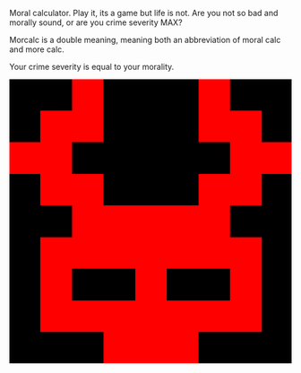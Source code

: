 Moral calculator. Play it, its a game but life is not. Are you not so bad and morally sound, or are you crime severity MAX?

Morcalc is a double meaning, meaning both an abbreviation of moral calc and more calc.

Your crime severity is equal to your morality.

![plot](./morcalc.png)
